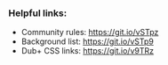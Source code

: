 ### Helpful links:
* Community rules: https://git.io/vSTpz
* Background list: https://git.io/vSTp9
* Dub+ CSS links: https://git.io/v9TRz
